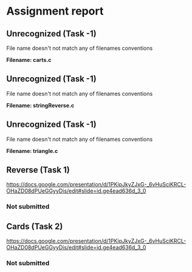 # Assignment report
## Unrecognized (Task -1)
File name doesn't not match any of filenames conventions

**Filename: carts.c**
## Unrecognized (Task -1)
File name doesn't not match any of filenames conventions

**Filename: stringReverse.c**
## Unrecognized (Task -1)
File name doesn't not match any of filenames conventions

**Filename: triangle.c**
## Reverse (Task 1)
https://docs.google.com/presentation/d/1PKipJkyZJxG-_6vHuSciKRCL-OHaZD08dPUeGGyyDis/edit#slide=id.ge4ead636d_3_0

### Not submitted
## Cards (Task 2)
https://docs.google.com/presentation/d/1PKipJkyZJxG-_6vHuSciKRCL-OHaZD08dPUeGGyyDis/edit#slide=id.ge4ead636d_3_0

### Not submitted
